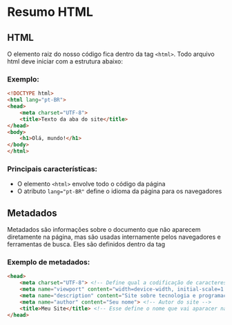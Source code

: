 # Resumo HTML

## HTML

O elemento raiz do nosso código fica dentro da tag `<html>`. Todo arquivo html deve iniciar com a estrutura abaixo:

### Exemplo:
```html
<!DOCTYPE html>
<html lang="pt-BR">
<head>
    <meta charset="UTF-8">
    <title>Texto da aba do site</title>
</head>
<body>
    <h1>Olá, mundo!</h1>
</body>
</html>
```

### Principais características:
- O elemento `<html>` envolve todo o código da página
- O atributo `lang="pt-BR"` define o idioma da página para os navegadores

## Metadados

Metadados são informações sobre o documento que não aparecem diretamente na página, mas são usadas internamente pelos navegadores e ferramentas de busca. Eles são definidos dentro da tag <head>

### Exemplo de metadados:
```html
<head>
    <meta charset="UTF-8"> <!-- Define qual a codificação de caracteres, usamos esse pq nossa idioma possui acentos e etc -->
    <meta name="viewport" content="width=device-width, initial-scale=1.0"> <!-- Esse define a responsividade, para que o site funcione tanto no pc quanto no celular -->
    <meta name="description" content="Site sobre tecnologia e programação"> <!-- Descrição do site -->
    <meta name="author" content="Seu nome"> <!-- Autor do site -->
    <title>Meu Site</title> <!-- Esse define o nome que vai aparacer na aba no navegador -->
</head>
```






